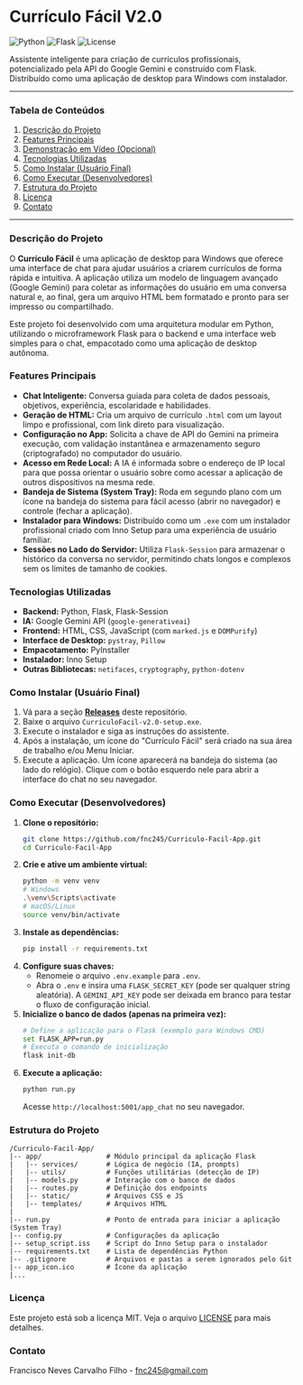 # Currículo Fácil V2.0

![Python](https://img.shields.io/badge/Python-3.11+-blue.svg)
![Flask](https://img.shields.io/badge/Flask-3.0-lightgrey.svg)
![License](https://img.shields.io/badge/License-MIT-green.svg)

Assistente inteligente para criação de currículos profissionais, potencializado pela API do Google Gemini e construído com Flask. Distribuído como uma aplicação de desktop para Windows com instalador.

---

### Tabela de Conteúdos
1. [Descrição do Projeto](#descrição-do-projeto)
2. [Features Principais](#features-principais)
3. [Demonstração em Vídeo (Opcional)](#demonstração)
4. [Tecnologias Utilizadas](#tecnologias-utilizadas)
5. [Como Instalar (Usuário Final)](#como-instalar-usuário-final)
6. [Como Executar (Desenvolvedores)](#como-executar-desenvolvedores)
7. [Estrutura do Projeto](#estrutura-do-projeto)
8. [Licença](#licença)
9. [Contato](#contato)

---

### Descrição do Projeto
O **Currículo Fácil** é uma aplicação de desktop para Windows que oferece uma interface de chat para ajudar usuários a criarem currículos de forma rápida e intuitiva. A aplicação utiliza um modelo de linguagem avançado (Google Gemini) para coletar as informações do usuário em uma conversa natural e, ao final, gera um arquivo HTML bem formatado e pronto para ser impresso ou compartilhado.

Este projeto foi desenvolvido com uma arquitetura modular em Python, utilizando o microframework Flask para o backend e uma interface web simples para o chat, empacotado como uma aplicação de desktop autônoma.

### Features Principais
- **Chat Inteligente:** Conversa guiada para coleta de dados pessoais, objetivos, experiência, escolaridade e habilidades.
- **Geração de HTML:** Cria um arquivo de currículo `.html` com um layout limpo e profissional, com link direto para visualização.
- **Configuração no App:** Solicita a chave de API do Gemini na primeira execução, com validação instantânea e armazenamento seguro (criptografado) no computador do usuário.
- **Acesso em Rede Local:** A IA é informada sobre o endereço de IP local para que possa orientar o usuário sobre como acessar a aplicação de outros dispositivos na mesma rede.
- **Bandeja de Sistema (System Tray):** Roda em segundo plano com um ícone na bandeja do sistema para fácil acesso (abrir no navegador) e controle (fechar a aplicação).
- **Instalador para Windows:** Distribuído como um `.exe` com um instalador profissional criado com Inno Setup para uma experiência de usuário familiar.
- **Sessões no Lado do Servidor:** Utiliza `Flask-Session` para armazenar o histórico da conversa no servidor, permitindo chats longos e complexos sem os limites de tamanho de cookies.

### Tecnologias Utilizadas
- **Backend:** Python, Flask, Flask-Session
- **IA:** Google Gemini API (`google-generativeai`)
- **Frontend:** HTML, CSS, JavaScript (com `marked.js` e `DOMPurify`)
- **Interface de Desktop:** `pystray`, `Pillow`
- **Empacotamento:** PyInstaller
- **Instalador:** Inno Setup
- **Outras Bibliotecas:** `netifaces`, `cryptography`, `python-dotenv`

### Como Instalar (Usuário Final)
1. Vá para a seção **[Releases](https://github.com/fnc245/Curriculo-Facil-App/releases)** deste repositório.
2. Baixe o arquivo `CurriculoFacil-v2.0-setup.exe`.
3. Execute o instalador e siga as instruções do assistente.
4. Após a instalação, um ícone do "Currículo Fácil" será criado na sua área de trabalho e/ou Menu Iniciar.
5. Execute a aplicação. Um ícone aparecerá na bandeja do sistema (ao lado do relógio). Clique com o botão esquerdo nele para abrir a interface do chat no seu navegador.

### Como Executar (Desenvolvedores)
1. **Clone o repositório:**
   ```bash
   git clone https://github.com/fnc245/Curriculo-Facil-App.git
   cd Curriculo-Facil-App
   ```
2. **Crie e ative um ambiente virtual:**
   ```bash
   python -m venv venv
   # Windows
   .\venv\Scripts\activate
   # macOS/Linux
   source venv/bin/activate
   ```
3. **Instale as dependências:**
   ```bash
   pip install -r requirements.txt
   ```
4. **Configure suas chaves:**
   - Renomeie o arquivo `.env.example` para `.env`.
   - Abra o `.env` e insira uma `FLASK_SECRET_KEY` (pode ser qualquer string aleatória). A `GEMINI_API_KEY` pode ser deixada em branco para testar o fluxo de configuração inicial.
5. **Inicialize o banco de dados (apenas na primeira vez):**
   ```bash
   # Define a aplicação para o Flask (exemplo para Windows CMD)
   set FLASK_APP=run.py
   # Executa o comando de inicialização
   flask init-db
   ```
6. **Execute a aplicação:**
   ```bash
   python run.py
   ```
   Acesse `http://localhost:5001/app_chat` no seu navegador.

### Estrutura do Projeto
```
/Curriculo-Facil-App/
|-- app/                # Módulo principal da aplicação Flask
|   |-- services/       # Lógica de negócio (IA, prompts)
|   |-- utils/          # Funções utilitárias (detecção de IP)
|   |-- models.py       # Interação com o banco de dados
|   |-- routes.py       # Definição dos endpoints
|   |-- static/         # Arquivos CSS e JS
|   |-- templates/      # Arquivos HTML
|
|-- run.py              # Ponto de entrada para iniciar a aplicação (System Tray)
|-- config.py           # Configurações da aplicação
|-- setup_script.iss    # Script do Inno Setup para o instalador
|-- requirements.txt    # Lista de dependências Python
|-- .gitignore          # Arquivos e pastas a serem ignorados pelo Git
|-- app_icon.ico        # Ícone da aplicação
|...
```

### Licença
Este projeto está sob a licença MIT. Veja o arquivo [LICENSE](LICENSE) para mais detalhes.

### Contato
Francisco Neves Carvalho Filho - fnc245@gmail.com
